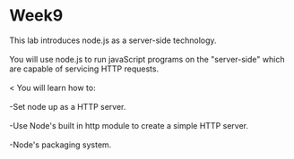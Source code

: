 # Week9

This lab introduces node.js as a server-side technology.
<br/><br/>
You will use node.js to run javaScript programs on the "server-side" which are capable of servicing HTTP requests.
<br/><br/><
You will learn how to:
<br/><br/>
-Set node up as a HTTP server.
<br/><br/>
-Use Node's built in http module to create a simple HTTP server.
<br/><br/>
-Node's packaging system.
